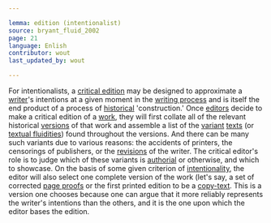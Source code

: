 ```yaml
---

lemma: edition (intentionalist)
source: bryant_fluid_2002
page: 21
language: Enlish
contributor: wout
last_updated_by: wout

---
```


For intentionalists, a [critical edition](editionCritical.html) may be designed to approximate a [writer](writer.html)'s intentions at a given moment in the [writing process](writingProcess.html) and is itself the end product of a process of [historical](history.html) 'construction.' Once [editors](editionScholarly.html) decide to make a critical edition of a [work](work.html), they will first collate all of the relevant historical [versions](version.html) of that work and assemble a list of the [variant](variant.html) [texts](text.html) (or [textual fluidities](textFluid.html)) found throughout the versions. And there can be many such variants due to various reasons: the accidents of printers, the censorings of publishers, or the [revisions](revision.html) of the writer. The critical editor's role is to judge which of these variants is [authorial](authorial.html) or otherwise, and which to showcase. On the basis of some given criterion of [intentionality](intentionality.html), the editor will also select one complete version of the work (let's say, a set of corrected [page proofs](proofsPage.html) or the first printed edition to be a [copy-text](copytext). This is a version one chooses because one can argue that it more reliably represents the writer's intentions than the others, and it is the one upon which the editor bases the edition.
